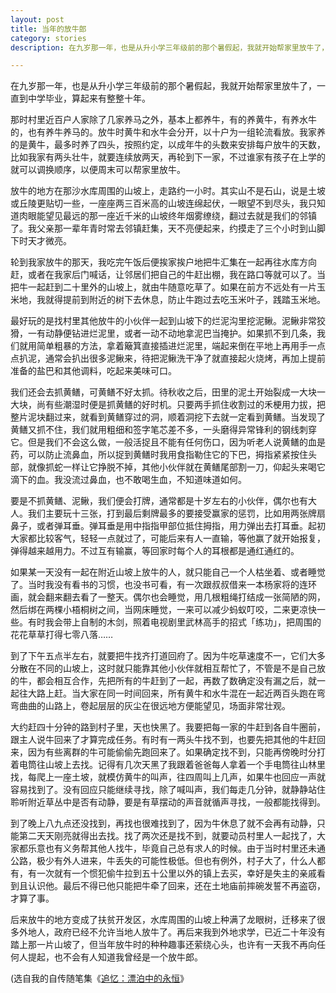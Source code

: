 ```yaml
---
layout: post
title: 当年的放牛郎
category: stories
description: 在九岁那一年，也是从升小学三年级前的那个暑假起，我就开始帮家里放牛了，一直到中学毕业，算起来有整整十年。

---
```

在九岁那一年，也是从升小学三年级前的那个暑假起，我就开始帮家里放牛了，一直到中学毕业，算起来有整整十年。

那时村里近百户人家除了几家养马之外，基本上都养牛，有的养黄牛，有养水牛的，也有养牛养马的。放牛时黄牛和水牛会分开，以十户为一组轮流看放。我家养的是黄牛，最多时养了四头，按照约定，以成年牛的头数来安排每户放牛的天数，比如我家有两头壮牛，就要连续放两天，再轮到下一家，不过谁家有孩子在上学的就可以调换顺序，以便周末可以帮家里放牛。

放牛的地方在那沙水库周围的山坡上，走路约一小时。其实山不是石山，说是土坡或丘陵更贴切一些，一座座两三百米高的山坡连绵起伏，一眼望不到尽头，我只知道肉眼能望见最远的那一座近千米的山坡终年烟雾缭绕，翻过去就是我们的邻镇了。我父亲那一辈年青时常去邻镇赶集，天不亮便起来，约摸走了三个小时到山脚下时天才微亮。

轮到我家放牛的那天，我吃完午饭后便挨家挨户地把牛汇集在一起再往水库方向赶，或者在我家后门喊话，让邻居们把自己的牛赶出棚，我在路口等就可以了。当把牛一起赶到二十里外的山坡上，就由牛随意吃草了。如果在前方不远处有一片玉米地，我就得提前到附近的树下去休息，防止牛跑过去吃玉米叶子，践踏玉米地。

最好玩的是找村里其他放牛的小伙伴一起到山坡下的烂泥沟里挖泥鳅。泥鳅非常狡猾，一有动静便钻进烂泥里，或者一动不动地拿泥巴当掩护。如果抓不到几条，我们就用简单粗暴的方法，拿着簸箕直接插进烂泥里，端起来倒在平地上再用手一点点扒泥，通常会扒出很多泥鳅来，待把泥鳅洗干净了就直接起火烧烤，再加上提前准备的盐巴和其他调料，吃起来美味可口。

我们还会去抓黄鳝，可黄鳝不好太抓。待秋收之后，田里的泥土开始裂成一大块一大块，尚有些潮湿时便是抓黄鳝的好时机。只要两手抓住收割过的禾梗用力拔，把整片泥块翻过来，就看到黄鳝穿过的洞，顺着洞挖下去就一定看到黄鳝。当发现了黄鳝又抓不住，我们就用粗细和签字笔芯差不多，一头磨得异常锋利的钢线刺穿它。但是我们不会这么做，一般活捉且不能有任何伤口，因为听老人说黄鳝的血是药，可以防止流鼻血，所以捉到黄鳝时我用食指勒住它的下巴，拇指紧紧按住头部，就像抓蛇一样让它挣脱不掉，其他小伙伴就在黄鳝尾部割一刀，仰起头来喝它滴下的血。我没流过鼻血，也不敢喝生血，不知道味道如何。

要是不抓黄鳝、泥鳅，我们便会打牌，通常都是十岁左右的小伙伴，偶尔也有大人。我们主要玩十三张，打到最后剩牌最多的要接受赢家的惩罚，比如用两张牌扇鼻子，或者弹耳垂。弹耳垂是用中指指甲部位抵住拇指，用力弹出去打耳垂。起初大家都比较客气，轻轻一点就过了，可能后来有人一直输，等他赢了就开始报复，弹得越来越用力。不过互有输赢，等回家时每个人的耳根都是通红通红的。

如果某一天没有一起在附近山坡上放牛的人，就只能自己一个人枯坐着、或者睡觉了。当时我没有看书的习惯，也没书可看，有一次跟叔叔借来一本杨家将的连环画，就会翻来翻去看了一整天。偶尔也会睡觉，用几根粗绳打结成一张简陋的网，然后绑在两棵小梧桐树之间，当网床睡觉，一来可以减少蚂蚁叮咬，二来更凉快一些。有时我会带上自制的木剑，照着电视剧里武林高手的招式「练功」，把周围的花花草草打得七零八落……

到了下午五点半左右，就要把牛找齐打道回府了。因为牛吃草速度不一，它们大多分散在不同的山坡上，这时就只能靠其他小伙伴就相互帮忙了，不管是不是自己放的牛，都会相互合作，先把所有的牛赶到了一起，再数了数确定没有漏之后，就一起往大路上赶。当大家在同一时间回来，所有黄牛和水牛混在一起近两百头跑在弯弯曲曲的山路上，卷起层层的灰尘在很远地方便能望见，场面非常壮观。

大约赶四十分钟的路到村子里，天也快黑了。我要把每一家的牛赶到各自牛圈前，跟主人说牛回来了才算完成任务。有时有一两头牛找不到，也要先把其他的牛赶回来，因为有些离群的牛可能偷偷先跑回来了。如果确定找不到，只能再傍晚时分打着电筒往山坡上去找。记得有几次天黑了我跟着爸爸每人拿着一个手电筒往山林里找，每爬上一座土坡，就模仿黄牛的叫声，往四周叫上几声，如果牛也回应一声就容易找到了。没有回应只能继续寻找，除了喊叫声，我们每走几分钟，就静静站住聆听附近草丛中是否有动静，要是有草摆动的声音就循声寻找，一般都能找得到。

到了晚上八九点还没找到，再找也很难找到了，因为牛休息了就不会再有动静，只能第二天天刚亮就得出去找。找了两次还是找不到，就要动员村里人一起找了，大家都乐意也有义务帮其他人找牛，毕竟自己总有求人的时候。由于当时村里还未通公路，极少有外人进来，牛丢失的可能性极低。但也有例外，村子大了，什么人都有，有一次就有一个惯犯偷牛拉到五十公里以外的镇上去买，幸好是失主的亲戚看到且认识他。最后不得已他只能把牛牵了回来，还在土地庙前摔碗发誓不再盗窃，才算了事。

后来放牛的地方变成了扶贫开发区，水库周围的山坡上种满了龙眼树，迁移来了很多外地人，政府已经不允许当地人放牛了。再后来我到外地求学，已近二十年没有踏上那一片山坡了，但当年放牛时的种种趣事还萦绕心头，也许有一天我不再向任何人提起，也不会有人知道我曾经是一个放牛郎。

(选自我的自传随笔集《[追忆：漂泊中的永恒][1]》


  [1]: https://zhuiyi.weihaisheng.com/
